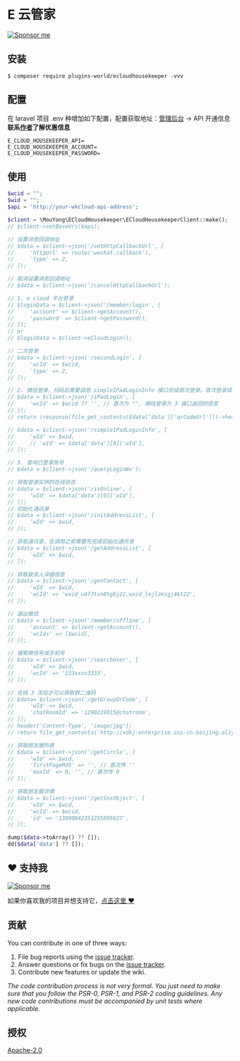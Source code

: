 # E 云管家

[![Sponsor me](https://github.com/plugins-world/plugins-world/blob/master/sponsor-me-button-s.svg?raw=true)](https://github.com/sponsors/mouyong)


## 安装

```shell
$ composer require plugins-world/ecloudhousekeeper -vvv
```

## 配置

在 laravel 项目 .env 种增加如下配置，配置获取地址：[管理后台](http://122.237.103.224:6327/#/dashboard) -> API 开通信息
**联系<a href="mailto:1254075921@qq.com?subject=了解 E 云管家优惠信息&body=请问最新的优惠信息是啥？" title="qq: 1254075921">作者</a>了解优惠信息**
```
E_CLOUD_HOUSEKEEPER_API=
E_CLOUD_HOUSEKEEPER_ACCOUNT=
E_CLOUD_HOUSEKEEPER_PASSWORD=
```

## 使用

```php
$wcid = "";
$wid = "";
$api = 'http://your-wkcloud-api-address';

$client = \MouYong\ECloudHousekeeper\ECloudHousekeeperClient::make();
// $client->setBaseUri($api);

// 设置消息回调地址
// $data = $client->json('/setHttpCallbackUrl', [
//     'httpUrl' => route('wechat.callback'),
//     'type' => 2,
// ]);

// 取消设置消息回调地址
// $data = $client->json('/cancelHttpCallbackUrl');

// 1. e cloud 平台登录
// $loginData = $client->json('/member/login', [
//     'account' => $client->getAccount(),
//     'password' => $client->getPassword(),
// ]);
// or
// $loginData = $client->eCloudLogin();

// 二次登录
// $data = $client->json('/secondLogin', [
//     'wcId' => $wcid,
//     'type' => 2,
// ]);

// 2. 微信登录，扫码后需要调用 simpleIPadLoginInfo 接口完成首次登录。首次登录成功后，建议后续通过 wcId 调用二次登录。避免登录时使用新的设备，产生风控风险
// $data = $client->json('/iPadLogin', [
//     'wcId' => $wcid ?? '', // 首次为 "", 掉线登录为 3 接口返回的信息
// ]);
// return \response(file_get_contents($data['data']['qrCodeUrl']))->header('Content-Type', 'image/jpeg');

// $data = $client->json('/simpleIPadLoginInfo', [
//     'wId' => $wid,
//     // 'wId' => $data['data'][0]['wId'],
// ]);

// 3. 查询已登录账号
// $data = $client->json('/queryLoginWx');

// 获取登录实例的在线状态
// $data = $client->json('/isOnline', [
//     'wId' => $data['data'][0]['wId'],
// ]);
// 初始化通讯录
// $data = $client->json('/initAddressList', [
//     'wId' => $wid,
// ]);

// 获取通讯录，在调用之前需要先完成初始化通讯录
// $data = $client->json('/getAddressList', [
//     'wId' => $wid,
// ]);

// 获取联系人详细信息
// $data = $client->json('/getContact', [
//     'wId' => $wid,
//     'wcId' => 'wxid_u4f7tsn8hgbj22,wxid_lejlzeigj4kt22',
// ]);

// 退出微信
// $data = $client->json('/member/offline', [
//     'account' => $client->getAccount(),
//     'wcIds' => [$wcid],
// ]);

// 搜索微信号或手机号
// $data = $client->json('/searchUser', [
//     'wId' => $wid,
//     'wcId' => '133xxxx3333',
// ]);

// 在线 3 天后才可以获取群二维码
// $data= $client->json('/getGroupQrCode', [
//     'wId' => $wid,
//     'chatRoomId' => '1290229915@chatroom',
// ]);
// header('Content-Type', 'image/jpg');
// return file_get_contents('http://xdkj-enterprise.oss-cn-beijing.aliyuncs.com/20220622/2c3437ac-cc43-48de-b123-2ec76681505b.jpg?Expires=1656432859&OSSAccessKeyId=LTAI4G5VB9BMxMDV14c6USjt&Signature=9i7SXjnQYAfVEqMNHuN6lh%2BVQBs%3D');

// 获取朋友圈列表
// $data = $client->json('/getCircle', [
//     'wId' => $wid,
//     'firstPageMd5' => '', // 首次传 ''
//     'maxId' => 0, '', // 首次传 0
// ]);

// 获取朋友圈详情
// $data = $client->json('/getSnsObject', [
//     'wId' => $wid,
//     'wcId' => $wcid,
//     'id' => '13890042351255695627',
// ]);

dump($data->toArray() ?? []);
dd($data['data'] ?? []);
```

## :heart: 支持我

[![Sponsor me](https://github.com/plugins-world/plugins-world/blob/master/sponsor-me.svg?raw=true)](https://github.com/sponsors/mouyong)

如果你喜欢我的项目并想支持它，[点击这里 :heart:](https://github.com/sponsors/mouyong)

## 贡献

You can contribute in one of three ways:

1. File bug reports using the [issue tracker](https://github.com/plugins-world/ecloudhousekeeper/issues).
2. Answer questions or fix bugs on the [issue tracker](https://github.com/plugins-world/ecloudhousekeeper/issues).
3. Contribute new features or update the wiki.

_The code contribution process is not very formal. You just need to make sure that you follow the PSR-0, PSR-1, and PSR-2 coding guidelines. Any new code contributions must be accompanied by unit tests where applicable._

## 授权

[Apache-2.0](LICENSE)
